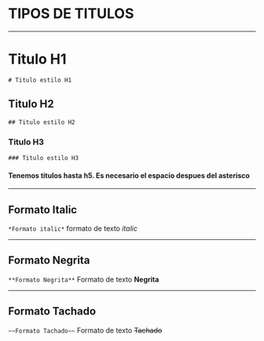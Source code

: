 # TIPOS DE TITULOS

---

# Titulo H1

`# Titulo estilo H1`

## Titulo H2

`## Titulo estilo H2`

### Titulo H3

`### Titulo estilo H3`

#### Tenemos titulos hasta h5. Es necesario el espacio despues del asterisco

---

## Formato Italic

`*Formato italic*` formato de texto *italic*

---

## Formato Negrita

`**Formato Negrita**` Formato de texto **Negrita**

---

## Formato Tachado

` ~~Formato Tachado~~ ` Formato de texto ~~Tachado~~

